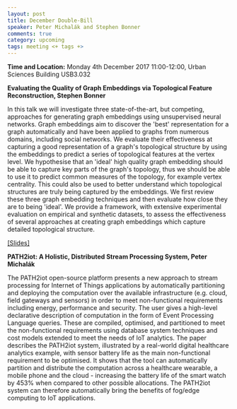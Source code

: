 ```yaml
---
layout: post
title: December Double-Bill
speaker: Peter Michalák and Stephen Bonner
comments: true
category: upcoming
tags: meeting <+ tags +>
---
```


__Time and Location:__ Monday 4th December 2017 11:00-12:00, Urban Sciences Building USB3.032


__Evaluating the Quality of Graph Embeddings via Topological Feature Reconstruction, Stephen Bonner__

In this talk we will investigate three state-of-the-art, but competing,
approaches for generating graph embeddings using unsupervised neural
networks. Graph embeddings aim to discover the 'best' representation
for a graph automatically and have been applied to graphs from numerous
domains, including social networks. We evaluate their effectiveness at
capturing a good representation of a graph's topological structure by
using the embeddings to predict a series of topological features at the
vertex level. We hypothesise that an 'ideal' high quality graph
embedding should be able to capture key parts of the graph's topology,
thus we should be able to use it to predict common measures of the
topology, for example vertex centrality. This could also be used to
better understand which topological structures are truly being captured
by the embeddings. We first review these three graph embedding
techniques and then evaluate how close they are to being 'ideal'. We
provide a framework, with extensive experimental evaluation on
empirical and synthetic datasets, to assess the effectiveness of
several approaches at creating graph embeddings which capture detailed
topological structure.

[[Slides]]({site.url}/assets/slides/20171204_Bonner_graph_embeddings.pdf)


__PATH2iot: A Holistic, Distributed Stream Processing System, Peter Michalák__

The PATH2iot open-source platform presents a new approach to stream processing for Internet of Things applications by automatically partitioning and deploying the computation over the available infrastructure (e.g. cloud, field gateways and sensors) in order to meet non-functional requirements including energy, performance and security. The user gives a high-level declarative description of computation in the form of Event Processing Language queries. These are compiled, optimised, and partitioned to meet the non-functional requirements using database system techniques and cost models extended to meet the needs of IoT analytics. The paper describes the PATH2iot system, illustrated by a real-world digital healthcare analytics example, with sensor battery life as the main non-functional requirement to be optimised. It shows that the tool can automatically partition and distribute the computation across a healthcare wearable, a mobile phone and the cloud - increasing the battery life of the smart watch by 453% when compared to other possible allocations. The PATH2iot system can therefore automatically bring the benefits of fog/edge computing to IoT applications.
